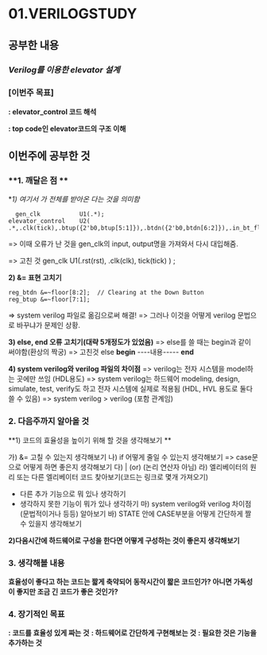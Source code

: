 # 01.VERILOGSTUDY
## 공부한 내용
### ***Verilog를 이용한 elevator 설계***


### **[이번주 목표]**

**: elevator_control 코드 해석**

**: top code인 elevator코드의 구조 이해**

## 이번주에 공부한 것

### **1.  깨달은 점 **
**1) 여기서 *가 전체를 받아온 다는 것을 의미함**
```
  gen_clk          	U1(.*);
elevator_control 	U2( .*,.clk(tick),.btup({2'b0,btup[5:1]}),.btdn({2'b0,btdn[6:2]}),.in_bt_floor({2'b0,in_bt_floor[6:1]}),.cnt(open_door_cnt));

```
=> 이때 오류가 난 것을 gen_clk의 input, output명을 가져와서 다시 대입해줌.

=> 고친 것 	gen_clk	U1(.rst(rst), .clk(clk), tick(tick) ) ;

**2) &= 표현 고치기**
```
reg_btdn &=~floor[8:2];  // Clearing at the Down Button
reg_btup &=~floor[7:1];
```
=> system verilog 파일로 옮김으로써 해결!
=> 그러나 이것을 어떻게 verilog 문법으로 바꾸냐가 문제인 상황.

**3) else, end 오류 고치기(대략 5개정도가 있었음)**
=> else를 쓸 때는 begin과 같이 써야함(환상의 짝궁)
=> 고친것 	else **begin**
		            ----내용-----
		            **end**

**4) system verilog와 verilog 파일의 차이점**
=> verilog는 전자 시스템을 model하는 곳에만 쓰임 (HDL용도)
=> system verilog는 하드웨어 modeling, design, simulate, test, verify도 하고
전자 시스템에 실제로 적용됨 (HDL, HVL 용도로 둘다 쓸 수 있음)
=> system verilog > verilog	(포함 관계임)

### **2.  다음주까지 알아올 것**
**1) 코드의 효율성을 높이기 위해 할 것을 생각해보기 **

가) &= 고칠 수 있는지 생각해보기
나) if 어떻게 줄일 수 있는지 생각해보기 => case문으로 어떻게 하면 좋은지 생각해보기
다) | (or) (논리 연산자 아님)
라) 엘리베이터의 원리 또는 다른 엘리베이터 코드 찾아보기(코드는 링크로 몇개 가져오기)
+ 다른 추가 기능으로 뭐 있나 생각하기
+ 생각하지 못한 기능이 뭐가 있나 생각하기
마) system verilog와 verilog 차이점(문법적이거나 등등) 알아보기
바) STATE 안에 CASE부분을 어떻게 간단하게 짤 수 있을지 생각해보기

**2)다음시간에 하드웨어로 구성을 한다면 어떻게 구성하는 것이 좋은지 생각해보기**

### **3. 생각해볼 내용**
**효율성이 좋다고 하는 코드는 짧게 축약되어 동작시간이 짧은 코드인가? 아니면 가독성이 좋지만 조금 긴 코드가 좋은 것인가?**

### **4. 장기적인 목표**

**: 코드를 효율성 있게 짜는 것**
**: 하드웨어로 간단하게 구현해보는 것**
**: 필요한 것은 기능을 추가하는 것**
